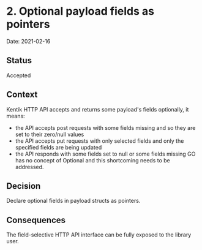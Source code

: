 # 2. Optional payload fields as pointers

Date: 2021-02-16

## Status

Accepted

## Context

Kentik HTTP API accepts and returns some payload's fields optionally, it means:
- the API accepts post requests with some fields missing and so they are set to their zero/null values
- the API accepts put requests with only selected fields and only the specified fields are being updated
- the API responds with some fields set to null or some fields missing
GO has no concept of Optional and this shortcoming needs to be addressed.

## Decision

Declare optional fields in payload structs as pointers.

## Consequences

The field-selective HTTP API interface can be fully exposed to the library user.
